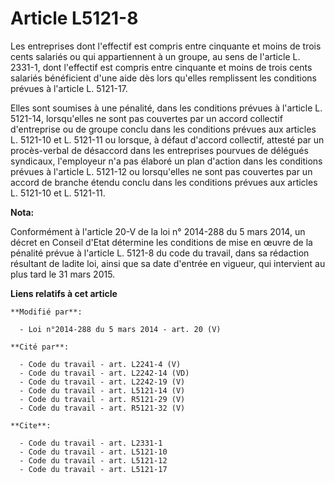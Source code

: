 # Article L5121-8

Les entreprises dont l'effectif est compris entre cinquante et moins de trois cents salariés ou qui appartiennent à un
groupe, au sens de l'article L. 2331-1, dont l'effectif est compris entre cinquante et moins de trois cents salariés
bénéficient d'une aide dès lors qu'elles remplissent les conditions prévues à l'article L. 5121-17. 

Elles sont soumises à une pénalité, dans les conditions prévues à l'article L. 5121-14, lorsqu'elles ne sont pas couvertes
par un accord collectif d'entreprise ou de groupe conclu dans les conditions prévues aux articles L. 5121-10 et L. 5121-11 ou
lorsque, à défaut d'accord collectif, attesté par un procès-verbal de désaccord dans les entreprises pourvues de délégués
syndicaux, l'employeur n'a pas élaboré un plan d'action dans les conditions prévues à l'article L. 5121-12 ou lorsqu'elles ne
sont pas couvertes par un accord de branche étendu conclu dans les conditions prévues aux articles L. 5121-10 et L. 5121-11.

**Nota:**

Conformément à l'article 20-V de la loi n° 2014-288 du 5 mars 2014, un décret en Conseil d'Etat détermine les conditions de
mise en œuvre de la pénalité prévue à l'article L. 5121-8 du code du travail, dans sa rédaction résultant de ladite loi,
ainsi que sa date d'entrée en vigueur, qui intervient au plus tard le 31 mars 2015.

**Liens relatifs à cet article**

	**Modifié par**:

	  - Loi n°2014-288 du 5 mars 2014 - art. 20 (V)

	**Cité par**:

	  - Code du travail - art. L2241-4 (V)
	  - Code du travail - art. L2242-14 (VD)
	  - Code du travail - art. L2242-19 (V)
	  - Code du travail - art. L5121-14 (V)
	  - Code du travail - art. R5121-29 (V)
	  - Code du travail - art. R5121-32 (V)

	**Cite**:

	  - Code du travail - art. L2331-1
	  - Code du travail - art. L5121-10
	  - Code du travail - art. L5121-12
	  - Code du travail - art. L5121-17

